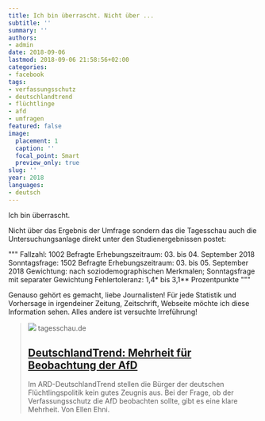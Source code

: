 ```yaml
---
title: Ich bin überrascht. Nicht über ...
subtitle: ''
summary: ''
authors:
- admin
date: 2018-09-06
lastmod: 2018-09-06 21:58:56+02:00
categories:
- facebook
tags:
- verfassungsschutz
- deutschlandtrend
- flüchtlinge
- afd
- umfragen
featured: false
image:
  placement: 1
  caption: ''
  focal_point: Smart
  preview_only: true
slug: ''
year: 2018
languages:
- deutsch
---
```


Ich bin überrascht. 

Nicht über das Ergebnis der Umfrage sondern das die Tagesschau auch die Untersuchungsanlage direkt unter den Studienergebnissen postet:

"""
Fallzahl: 1002 Befragte
Erhebungszeitraum: 03. bis 04. September 2018
Sonntagsfrage: 1502 Befragte
Erhebungszeitraum: 03. bis 05. September 2018
Gewichtung: nach soziodemographischen Merkmalen;
Sonntagsfrage mit separater Gewichtung
Fehlertoleranz: 1,4* bis 3,1** Prozentpunkte
"""

Genauso gehört es gemacht, liebe Journalisten! Für jede Statistik und Vorhersage in irgendeiner Zeitung, Zeitschrift, Webseite möchte ich diese Information sehen. Alles andere ist versuchte Irreführung!
> [![](https://images.tagesschau.de/image/47dedcab-ee73-4e87-96b2-4576f3873eaf/AAABh9xEJPM/AAABibBxqrQ/16x9-1280/deutschlandtrend-149.jpg)](https://www.tagesschau.de/inland/deutschlandtrend-1361.html)
> tagesschau.de
> ## [DeutschlandTrend: Mehrheit für Beobachtung der AfD](https://www.tagesschau.de/inland/deutschlandtrend-1361.html)
>
>Im ARD-DeutschlandTrend stellen die Bürger der deutschen Flüchtlingspolitik kein gutes Zeugnis aus. Bei der Frage, ob der Verfassungsschutz die AfD beobachten sollte, gibt es eine klare Mehrheit. Von Ellen Ehni.